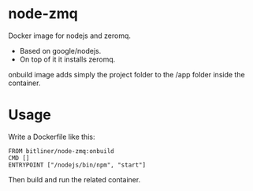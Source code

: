 # node-zmq
Docker image for nodejs and zeromq.

* Based on google/nodejs.
* On top of it it installs zeromq.

onbuild image adds simply the project folder to the /app folder inside the container.

# Usage

Write a Dockerfile like this:

```
FROM bitliner/node-zmq:onbuild
CMD []
ENTRYPOINT ["/nodejs/bin/npm", "start"]
```

Then build and run the related container.

